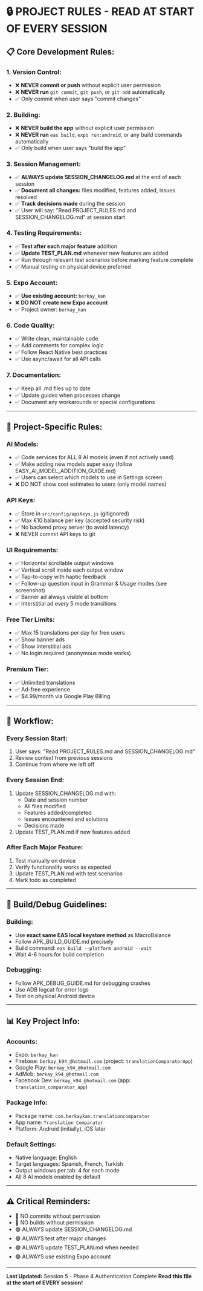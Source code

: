 # 🔒 PROJECT RULES - READ AT START OF EVERY SESSION

## 📋 **Core Development Rules:**

### 1. **Version Control:**
- ❌ **NEVER commit or push** without explicit user permission
- ❌ **NEVER run** `git commit`, `git push`, or `git add` automatically
- ✅ Only commit when user says "commit changes"

### 2. **Building:**
- ❌ **NEVER build the app** without explicit user permission
- ❌ **NEVER run** `eas build`, `expo run:android`, or any build commands automatically
- ✅ Only build when user says "build the app"

### 3. **Session Management:**
- ✅ **ALWAYS update SESSION_CHANGELOG.md** at the end of each session
- ✅ **Document all changes:** files modified, features added, issues resolved
- ✅ **Track decisions made** during the session
- ✅ User will say: "Read PROJECT_RULES.md and SESSION_CHANGELOG.md" at session start

### 4. **Testing Requirements:**
- ✅ **Test after each major feature** addition
- ✅ **Update TEST_PLAN.md** whenever new features are added
- ✅ Run through relevant test scenarios before marking feature complete
- ✅ Manual testing on physical device preferred

### 5. **Expo Account:**
- ✅ **Use existing account:** `berkay_kan`
- ❌ **DO NOT create new Expo account**
- ✅ Project owner: `berkay_kan`

### 6. **Code Quality:**
- ✅ Write clean, maintainable code
- ✅ Add comments for complex logic
- ✅ Follow React Native best practices
- ✅ Use async/await for all API calls

### 7. **Documentation:**
- ✅ Keep all .md files up to date
- ✅ Update guides when processes change
- ✅ Document any workarounds or special configurations

---

## 🎯 **Project-Specific Rules:**

### **AI Models:**
- ✅ Code services for ALL 8 AI models (even if not actively used)
- ✅ Make adding new models super easy (follow EASY_AI_MODEL_ADDITION_GUIDE.md)
- ✅ Users can select which models to use in Settings screen
- ❌ DO NOT show cost estimates to users (only model names)

### **API Keys:**
- ✅ Store in `src/config/apiKeys.js` (gitignored)
- ✅ Max €10 balance per key (accepted security risk)
- ✅ No backend proxy server (to avoid latency)
- ❌ NEVER commit API keys to git

### **UI Requirements:**
- ✅ Horizontal scrollable output windows
- ✅ Vertical scroll inside each output window
- ✅ Tap-to-copy with haptic feedback
- ✅ Follow-up question input in Grammar & Usage modes (see screenshot)
- ✅ Banner ad always visible at bottom
- ✅ Interstitial ad every 5 mode transitions

### **Free Tier Limits:**
- ✅ Max 15 translations per day for free users
- ✅ Show banner ads
- ✅ Show interstitial ads
- ✅ No login required (anonymous mode works)

### **Premium Tier:**
- ✅ Unlimited translations
- ✅ Ad-free experience
- ✅ $4.99/month via Google Play Billing

---

## 🔄 **Workflow:**

### **Every Session Start:**
1. User says: "Read PROJECT_RULES.md and SESSION_CHANGELOG.md"
2. Review context from previous sessions
3. Continue from where we left off

### **Every Session End:**
1. Update SESSION_CHANGELOG.md with:
   - Date and session number
   - All files modified
   - Features added/completed
   - Issues encountered and solutions
   - Decisions made
2. Update TEST_PLAN.md if new features added

### **After Each Major Feature:**
1. Test manually on device
2. Verify functionality works as expected
3. Update TEST_PLAN.md with test scenarios
4. Mark todo as completed

---

## 🚫 **Build/Debug Guidelines:**

### **Building:**
- Use **exact same EAS local keystore method** as MacroBalance
- Follow APK_BUILD_GUIDE.md precisely
- Build command: `eas build --platform android --wait`
- Wait 4-6 hours for build completion

### **Debugging:**
- Follow APK_DEBUG_GUIDE.md for debugging crashes
- Use ADB logcat for error logs
- Test on physical Android device

---

## 📊 **Key Project Info:**

### **Accounts:**
- Expo: `berkay_kan`
- Firebase: `berkay_k94_@hotmail.com` (project: `translationComparatorApp`)
- Google Play: `berkay_k94_@hotmail.com`
- AdMob: `berkay_k94_@hotmail.com`
- Facebook Dev: `berkay_k94_@hotmail.com` (app: `translation_comparator_app`)

### **Package Info:**
- Package name: `com.berkaykan.translationcomparator`
- App name: `Translation Comparator`
- Platform: Android (initially), iOS later

### **Default Settings:**
- Native language: English
- Target languages: Spanish, French, Turkish
- Output windows per tab: 4 for each mode
- All 8 AI models enabled by default

---

## ⚠️ **Critical Reminders:**

- 🔴 NO commits without permission
- 🔴 NO builds without permission
- 🟢 ALWAYS update SESSION_CHANGELOG.md
- 🟢 ALWAYS test after major changes
- 🟢 ALWAYS update TEST_PLAN.md when needed
- 🟢 ALWAYS use existing Expo account

---

**Last Updated:** Session 5 - Phase 4 Authentication Complete
**Read this file at the start of EVERY session!**
